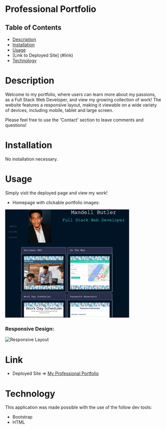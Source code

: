 # Professional Portfolio

## Table of Contents
- [Description](#description)
- [Installation](#installation)
- [Usage](#usage)
- [Link to Deployed Site] (#link)
- [Technology](#technology)


# Description
Welcome to my portfolio, where users can learn more about my passions, as a Full Stack Web Developer, and view my growing collection of work! The website features a responsive layout, making it viewable on a wide variety of devices, including mobile, tablet and large screen. 

Please feel free to use the 'Contact' section to leave comments and questions!


# Installation
No installation necessary.




# Usage
Simply visit the deployed page and view my work!


* Homepage with clickable portfolio images:

<img src="/assets/images/homepage.png" width="400">






### Responsive Design:

![Responsive Layout](./assets/gifs/demo.gif)





# Link

* Deployed Site => <a href="https://mandellbutler.github.io/Professional_Portfolio/m">My Professional Portfolio</a>




# Technology
This application was made possible with the use of the follow dev tools:
* Bootstrap
* HTML
